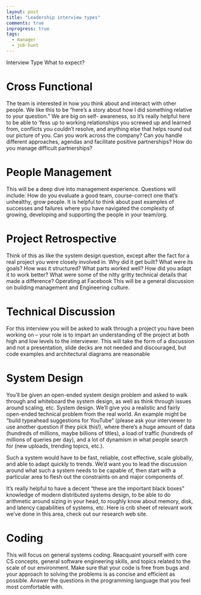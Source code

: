 ```yaml
---
layout: post
title: "Leadership interview types"
comments: true
inprogress: true
tags:
  - manager
  - job-hunt
---
```


Interview Type What to expect?

# Cross Functional

The team is interested in how you think about and interact with other people. We like this to be “here’s a story about how I did something relative to your question.” We are big on self- awareness, so it’s really helpful here to be able to ‘fess up to working relationships you screwed up and learned from, conflicts you couldn’t resolve, and anything else that helps round out our picture of you. Can you work across the company? Can you handle different approaches, agendas and facilitate positive partnerships? How do you manage difficult partnerships?

# People Management

This will be a deep dive into management experience. Questions will include: How do you evaluate a good team, course-correct one that’s unhealthy, grow people. It is helpful to think about past examples of successes and failures where you have navigated the complexity of growing, developing and supporting the people in your team/org.

# Project Retrospective

Think of this as like the system design question, except after the fact for a real project you were closely involved in. Why did it get built? What were its goals? How was it structured? What parts worked well? How did you adapt it to work better? What were some of the nitty gritty technical details that made a difference? Operating at Facebook This will be a general discussion on building management and Engineering culture.

# Technical Discussion

For this interview you will be asked to walk through a project you have been working on – your role is to impart an understanding of the project at both high and low levels to the interviewer. This will take the form of a discussion and not a presentation, slide decks are not needed and discouraged, but code examples and architectural diagrams are reasonable

# System Design

You’ll be given an open-ended system design problem and asked to walk through and whiteboard the system design, as well as think through issues around scaling, etc. System design. We’ll give you a realistic and fairly open-ended technical problem from the real world. An example might be “build typeahead suggestions for YouTube” (please ask your interviewer to use another question if they pick this!), where there’s a huge amount of data (hundreds of millions, maybe billions of titles), a load of traffic (hundreds of millions of queries per day), and a lot of dynamism in what people search for (new uploads, trending topics, etc.).

Such a system would have to be fast, reliable, cost effective, scale globally, and able to adapt quickly to trends. We’d want you to lead the discussion around what such a system needs to be capable of, then start with a particular area to flesh out the constraints on and major components of.

It’s really helpful to have a decent “these are the important black boxes” knowledge of modern distributed systems design, to be able to do arithmetic around sizing in your head, to roughly know about memory, disk, and latency capabilities of systems, etc. Here is crib sheet of relevant work we’ve done in this area, check out our research web site.

# Coding

This will focus on general systems coding. Reacquaint yourself with core CS concepts, general software engineering skills, and topics related to the scale of our environment. Make sure that your code is free from bugs and your approach to solving the problems is as concise and efficient as possible. Answer the questions in the programming language that you feel most comfortable with.
